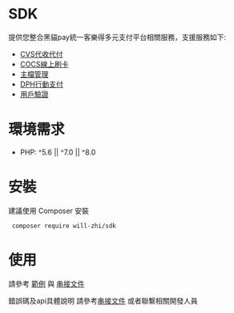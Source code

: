 # SDK 
提供您整合黑貓pay統一客樂得多元支付平台相關服務，支援服務如下:
* [CVS代收代付](https://github.com/WillZhi25/sdk/blob/master/src/pay/api/OrderClient.php)
* [COCS線上刷卡](https://github.com/WillZhi25/sdk/blob/master/src/pay/api/CocsOrderClient.php)
* [主檔管理](https://github.com/WillZhi25/sdk/blob/master/src/pay/api/SmsClient.php)
* [DPH行動支付](https://github.com/WillZhi25/sdk/blob/master/src/pay/api/DphOrderClient.php)
* [用戶驗證](https://github.com/WillZhi25/sdk/blob/master/src/pay/api/LoginClient.php)
# 環境需求
 * PHP: ^5.6 || ^7.0 || ^8.0

# 安裝
建議使用 Composer 安裝
```
 composer require will-zhi/sdk 
```
# 使用
請參考 [範例](https://github.com/WillZhi25/sdk/tree/master/example) 與 [串接文件](https://github.com/WillZhi25/sdk/blob/master/docs)

錯誤碼及api具體說明 請參考[串接文件](https://github.com/WillZhi25/sdk/blob/master/docs) 或者聯繫相關開發人員